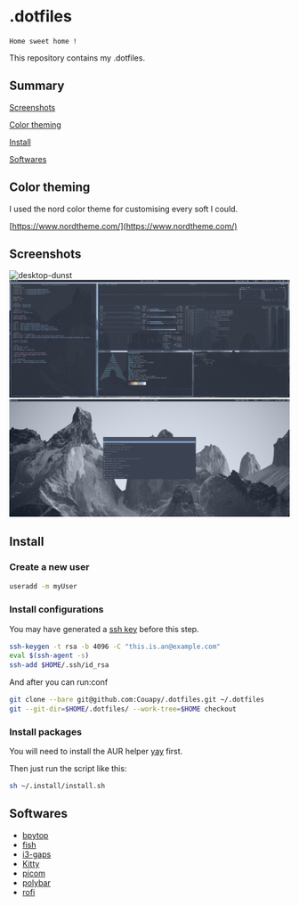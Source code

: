 # .dotfiles

```text
Home sweet home !
```

This repository contains my .dotfiles.

## Summary

[Screenshots](#install)

[Color theming](#color-theming)

[Install](#install)

[Softwares](#install)

## Color theming

I used the nord color theme for customising every soft I could.

[https://www.nordtheme.com/](https://www.nordtheme.com/)

## Screenshots

![desktop-dunst](https://raw.githubusercontent.com/Couapy/.dotfiles/main/.install/screenshots/desktop-dunst.png)
![i3-gaps](https://raw.githubusercontent.com/Couapy/.dotfiles/main/.install/screenshots/i3-gaps.png)
![rofi](https://raw.githubusercontent.com/Couapy/.dotfiles/main/.install/screenshots/rofi.png)

## Install

### Create a new user

```bash
useradd -m myUser
```

### Install configurations

You may have generated a [ssh key](https://wiki.archlinux.org/index.php/SSH_keys) before this step.

```bash
ssh-keygen -t rsa -b 4096 -C "this.is.an@example.com"
eval $(ssh-agent -s)
ssh-add $HOME/.ssh/id_rsa
```

And after you can run:conf

```bash
git clone --bare git@github.com:Couapy/.dotfiles.git ~/.dotfiles
git --git-dir=$HOME/.dotfiles/ --work-tree=$HOME checkout
```

### Install packages

You will need to install the AUR helper [yay](https://github.com/Jguer/yay#installation) first.

Then just run the script like this:

```bash
sh ~/.install/install.sh
```

## Softwares

* [bpytop](https://github.com/aristocratos/bpytop)
* [fish](https://fishshell.com/)
* [i3-gaps](https://github.com/Airblader/i3)
* [Kitty](https://sw.kovidgoyal.net/kitty/)
* [picom](https://github.com/yshui/picom)
* [polybar](https://github.com/polybar/polybar)
* [rofi](https://github.com/davatorium/rofi)
